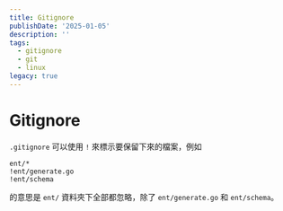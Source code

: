 ```yaml
---
title: Gitignore
publishDate: '2025-01-05'
description: ''
tags:
  - gitignore
  - git
  - linux
legacy: true
---
```


# Gitignore

`.gitignore` 可以使用 `!` 來標示要保留下來的檔案，例如

```gitignore
ent/*
!ent/generate.go
!ent/schema
```

的意思是 `ent/` 資料夾下全部都忽略，除了 `ent/generate.go` 和 `ent/schema`。
